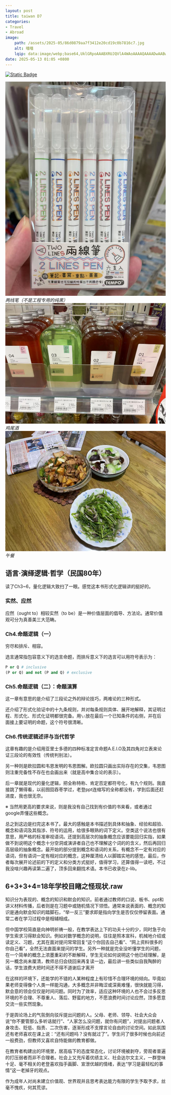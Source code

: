 ```yaml
---
layout: post
title: taiwan D7
categories:
- Travel
- Abroad
image:
    path: /assets/2025-05/86d0879aa7f3412e20cd19c0b7816c7.jpg
    alt: 嘻嘻
    lqip: data:image/webp;base64,UklGRpoAAABXRUJQVlA4WAoAAAAQAAAADwAABwAAQUxQSDIAAAARL0AmbZurmr57yyIiqE8oiG0bejIYEQTgqiDA9vqnsUSI6H+oAERp2HZ65qP/VIAWAFZQOCBCAAAA8AEAnQEqEAAIAAVAfCWkAALp8sF8rgRgAP7o9FDvMCkMde9PK7euH5M1m6VWoDXf2FkP3BqV0ZYbO6NA/VFIAAAA
date: 2025-05-13 01:05 +0800
---
```

[![Static Badge](https://img.shields.io/badge/%E5%BF%A7%E4%BC%A4%E7%9A%84%E8%A7%92%E6%96%97%E5%A3%AB-Youtube-red?logo=applemusic&logoColor=red)](https://www.youtube.com/watch?v=HtcdP2kkylE)

![alt text](/assets/2025-05/d97601fd88d993cda2f85ebd7615de6.jpg)_两线笔（不是工程专用的纯黑）_
![alt text](/assets/2025-05/782939466052d221d6eaba9fb9248fb.jpg)_鸡尾酒_
![alt text](/assets/2025-05/ecdf146a563ae755fcb268e35483b70.jpg)_午餐_

## 语言·演绎逻辑·哲学（民国80年）

读了Ch3~6，量化逻辑大致扫了一眼。感觉这本书形式化逻辑讲的挺好的。

### 实然、应然

应然（ought to）相较实然（to be）是一种价值层面的倡导、方法论。通常价值观可分为真善美三大范畴。

### Ch4.命题逻辑（一）

穷尽和排斥、相容。

选言通常指包容意义下的选言命题，而排斥意义下的选言可以用符号表示为：
```python
P or Q # inclusive
(P or Q) and not (P and Q) # exclusive
```
### Ch5.命题逻辑（二）：命题演算
这一章有意思的是介绍了三段论之外的辩论技巧，两难论的三种形式。

还介绍了形式化验证中的十九条规则，并对每条规则具体、展开地解释，其证明过程、形式化、形式化证明都很完备。用`\∴`放在最后一个已知条件的右侧，并在后面接上要证明的命题，这个符号很清晰。

### Ch6.传统逻辑述评与当代哲学

这章有趣的是介绍用亚里士多德的四种标准定言命题A.E.I.O及其四角对立表来论证三段论的有效性（传统判别法）。

另一种则是欧拉圆和韦恩发明的韦恩图解。欧拉圆只画出实际存在的交集，韦恩图则注重完备性不存在也会画出来（就是高中集合论的表示）。

后一章就是现代的量化逻辑，把全称特称、肯定否定都符号化，有九个规则。我直接跳了懒得看，以前囫囵吞枣学过，老登ppt连缩写的全称都没有，学到后面还赶进度，我也很无奈。

※ 当然用更高的要求来说，则是我没有自己找到有价值的书来看，或者通过google弄懂这些概念。

总之到这边是扫完这本书了。最大的感触是本书描述到具体和抽象、经验和超验、概念和语词及其指涉、符号的运用，给很多眼熟的词下定义。空类这个说法也很有意思，用严格的标准审视语词。还提到高层次的抽象概念应该要能回归实指，如果做不到说明这个概念十分空洞或演讲者自己也不理解这个词的的含义，然后再回归高层级的抽象概念。最开始的部分提到概念和语词的关系，有概念不一定有对应的语词，但有语词一定有相对应的概念，这种厘清给人以脚踏实地的感觉。最后，作者每次展开论述前的下的定义和分类方式挺好，值得学习，还算值得一读吧，不过我没啥兴趣再读第二遍了，顶多回来翻找术语。本书已收录在z-lib。

## 6+3+3+4=18年学校目睹之怪现状.raw

知识分为表现的、概念的知识和默会的知识。前者通过教师的口说、板书、ppt和讲义材料传播，后者则是在习题中或随机情况下领悟。通常来说表面的、概念的知识是通向默会知识的踏脚石，“举一反三”要求即是指向学生是否仅仅停留表面。通常二者在学习过程中是相辅相成。

但中国学校简直是向神明祈祷一般，在教学表达上下的功夫十分的少，同时急于向学生索求习得默会知识。例如对数学概念的说明，往往是照本宣科，机械地介绍或读定义、习题，尤其在面对提问常常回复“这个你回去自己看”、“网上资料很多的你自己看”，全然无法直面来提问的学生。另外一种就是完全没听懂学生的问题，在一个简单的概念上浓墨重彩的不断解释，学生无论如何说明这个他已经理解，是另一概念尚未厘清，教师总归会绕回来再复读一边，最后讲一些类似自我陶醉的话，学生浪费大把时间还不得不道谢后才离开

在这样的环境下，还能学的不错的人某种程度上有珍惜不合理环境的倾向。毕竟如果老师变得像个人类一样能沟通，大多概念并非晦涩或深奥难懂，很快就能习得，默会意的领会仅仅是时间问题。同时为了效率，适应这种环境的人也不会过多反思环境的不合理、不尊重人、落后、野蛮的地方，不愿浪费时间讨论应然，顶多愿意交流一些实然现象。

于是舆论场上的气氛倒向驳斥提出问题的人。父母、老师、领导、社会大众会说“你不要管那么多听话就行”、“人家怎么没问题，就你有问题”，对提出问题者人身攻击、贬低、指责、二次伤害，逐渐形成不支撑言论自由的讨论空间。如此氛围还有老师喜欢在课上说：“还有问题吗？没有就过了”。学生问了很多时候也向前述一般费劲，但教师又喜欢自恃能做的教育都做。

在教育者构建出的环境里，居高临下的态度常态化，讨论环境被剥夺，旁观者普遍的打压弱者而非不合理者。社会上又充斥着优绩主义、社会达尔文主义，一群登味十足、毫不相关的老登喜欢指手画脚、宣泄优越的情绪，表达“学习是最轻松的事情”这一老掉牙的观点。

作为成年人对尚未建立价值观、世界观并且思考表达能力有限的学生予取予求，丝毫不愧疚，何其荒谬。